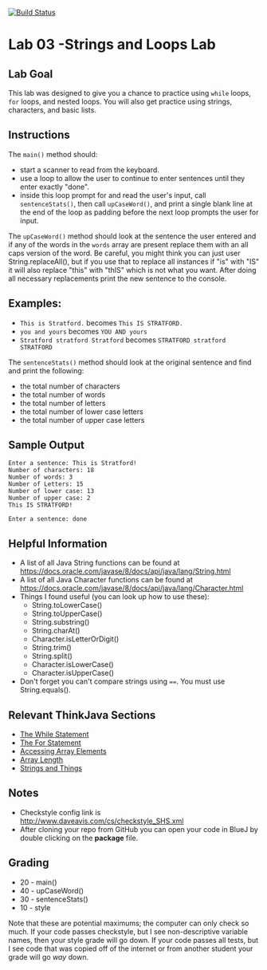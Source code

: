 [![Build Status](https://travis-ci.com/StratfordHS-APCS/lab-03-stringsloopslab-username.svg?token=L8ZuTUsXtxKqevAPVWLC&branch=master)](https://travis-ci.com/StratfordHS-APCS/lab-03-stringsloopslab-username)

# Lab 03 -Strings and Loops Lab

## Lab Goal
This lab was designed to give you a chance to practice using ```while``` loops, ```for``` loops, and nested loops.  You will also get practice using strings, characters, and basic lists.

## Instructions
The ```main()``` method should:
* start a scanner to read from the keyboard.
* use a loop to allow the user to continue to enter sentences until they enter exactly "done".
* inside this loop prompt for and read the user's input, call ```sentenceStats()```, then call ```upCaseWord()```, and print a single blank line at the end of the loop as padding before the next loop prompts the user for input.

The ```upCaseWord()``` method should look at the sentence the user entered and if any of the words in the ```words``` array are present replace them with an all caps version of the word.  Be careful, you might think you can just user String.replaceAll(), but if you use that to replace all instances if "is" with "IS" it will also replace "this" with "thIS" which is not what you want.  After doing all necessary replacements print the new sentence to the console.

## Examples:
* ```This is Stratford.``` becomes ```This IS STRATFORD.```
* ```you and yours``` becomes ```YOU AND yours```
* ```Stratford stratford Stratford``` becomes ```STRATFORD stratford STRATFORD```

The ```sentenceStats()``` method should look at the original sentence and find and print the following:
* the total number of characters
* the total number of words
* the total number of letters
* the total number of lower case letters
* the total number of upper case letters

## Sample Output
```
Enter a sentence: This is Stratford!
Number of characters: 18
Number of words: 3
Number of Letters: 15
Number of lower case: 13
Number of upper case: 2
This IS STRATFORD!

Enter a sentence: done
```

## Helpful Information
* A list of all Java String functions can be found at https://docs.oracle.com/javase/8/docs/api/java/lang/String.html
* A list of all Java Character functions can be found at https://docs.oracle.com/javase/8/docs/api/java/lang/Character.html
* Things I found useful (you can look up how to use these):
  * String.toLowerCase()
  * String.toUpperCase()
  * String.substring()
  * String.charAt()
  * Character.isLetterOrDigit()
  * String.trim()
  * String.split()
  * Character.isLowerCase()
  * Character.isUpperCase()
* Don't forget you can't compare strings using ```==```.  You must use String.equals().

## Relevant ThinkJava Sections
* [The While Statement](http://greenteapress.com/thinkjava6/html/thinkjava6008.html#sec82)
* [The For Statement](http://greenteapress.com/thinkjava6/html/thinkjava6008.html#sec86)
* [Accessing Array Elements](http://greenteapress.com/thinkjava6/html/thinkjava6009.html#sec93)
* [Array Length](http://greenteapress.com/thinkjava6/html/thinkjava6009.html#sec96)
* [Strings and Things](http://greenteapress.com/thinkjava6/html/thinkjava6010.html)

## Notes
* Checkstyle config link is http://www.daveavis.com/cs/checkstyle_SHS.xml
* After cloning your repo from GitHub you can open your code in BlueJ by double clicking on the **package** file.

## Grading
* 20 - main()
* 40 - upCaseWord()
* 30 - sentenceStats()
* 10 - style

Note that these are potential maximums; the computer can only check so much.  If your code passes checkstyle, but I see non-descriptive variable names, then your style grade will go down.  If your code passes all tests, but I see code that was copied off of the internet or from another student your grade will go *way* down.
